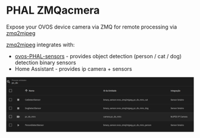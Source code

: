 # PHAL ZMQacmera

Expose your OVOS device camera via ZMQ for remote processing via [zmq2mjpeg](https://github.com/JarbasAl/zmq2mjpeg)

[zmq2mjpeg](https://github.com/JarbasAl/zmq2mjpeg) integrates with:
- [ovos-PHAL-sensors](https://github.com/OpenVoiceOS/ovos-PHAL-sensors/tree/dev) - provides object detection (person / cat / dog) detection binary sensors
- Home Assistant - provides ip camera + sensors

![img.png](img.png)
